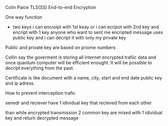 Colin Paice TLS(SS) End-to-end Encryption

One way function

- two keys
  i can encroipt with 1st keay or i can ecripot with 2nd key and encript with 1 key
  anyone who want to sent me encripted message uses public key and i can decript it with only my private key

Public and private key are based on priome numbers

Collin say the goverment is storing all internet encrypted trafiic data
and once quantum computer will be efficient enought. It will be possible to decript everything from the past.

Certificate is like document with a name, city, start and end date
public key and ip adress.

How to prevent interception trafic

senedr and reciever have 1 idividual key that recieved from each other

than while encrypted transmission 2 common key are mixed with 1 idividual key
and return decrypted message

